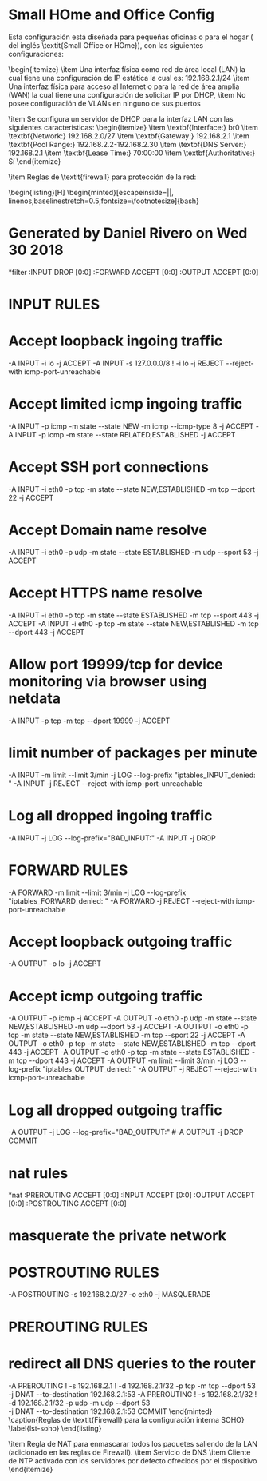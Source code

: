 Small HOme and Office Config 
============================
Esta configuración está diseñada para pequeñas oficinas o para el hogar ( del inglés \textit{Small Office or HOme}), con las siguientes configuraciones:

\begin{itemize}
\item Una interfaz física como red de área local (LAN) la cual tiene una configuración de IP estática la cual es: 192.168.2.1/24
\item Una interfaz física para acceso al Internet o para la red de área amplia (WAN) la cual tiene una configuración de solicitar IP por DHCP,
\item No posee configuración de VLANs en ninguno de sus puertos

\item Se configura un servidor de DHCP para la interfaz LAN con las siguientes características:
\begin{itemize}
\item \textbf{Interface:} br0
\item \textbf{Network:} 192.168.2.0/27
\item \textbf{Gateway:} 192.168.2.1
\item \textbf{Pool Range:} 192.168.2.2-192.168.2.30
\item \textbf{DNS Server:} 192.168.2.1
\item \textbf{Lease Time:} 70:00:00
\item \textbf{Authoritative:} Sí
\end{itemize}

\item Reglas de \textit{firewall} para protección de la red:



\begin{listing}[H]
\begin{minted}[escapeinside=||, linenos,baselinestretch=0.5,fontsize=\footnotesize]{bash}
# Generated by Daniel Rivero on Wed 30 2018
*filter
:INPUT DROP [0:0]
:FORWARD ACCEPT [0:0]
:OUTPUT ACCEPT [0:0]
# INPUT RULES
# Accept loopback ingoing traffic
-A INPUT -i lo -j ACCEPT
-A INPUT -s 127.0.0.0/8 ! -i lo -j REJECT --reject-with icmp-port-unreachable
# Accept limited icmp ingoing traffic
-A INPUT -p icmp -m state --state NEW -m icmp --icmp-type 8 -j ACCEPT
-A INPUT -p icmp -m state --state RELATED,ESTABLISHED -j ACCEPT
# Accept SSH port connections 
-A INPUT -i eth0 -p tcp -m state --state NEW,ESTABLISHED -m tcp --dport 22 -j ACCEPT
# Accept Domain name resolve 
-A INPUT -i eth0 -p udp -m state --state ESTABLISHED -m udp --sport 53 -j ACCEPT
# Accept HTTPS name resolve 
-A INPUT -i eth0 -p tcp -m state --state ESTABLISHED -m tcp --sport 443 -j ACCEPT
-A INPUT -i eth0 -p tcp -m state --state NEW,ESTABLISHED -m tcp --dport 443 -j ACCEPT
# Allow port 19999/tcp for device monitoring via browser using netdata
-A INPUT -p tcp -m tcp --dport 19999 -j ACCEPT
# limit number of packages per minute 
-A INPUT -m limit --limit 3/min -j LOG --log-prefix "iptables_INPUT_denied: "
-A INPUT -j REJECT --reject-with icmp-port-unreachable
# Log all dropped ingoing traffic
-A INPUT -j LOG --log-prefix="BAD_INPUT:"
-A INPUT -j DROP
# FORWARD RULES
-A FORWARD -m limit --limit 3/min -j LOG --log-prefix "iptables_FORWARD_denied: "
-A FORWARD -j REJECT --reject-with icmp-port-unreachable
# Accept loopback outgoing traffic
-A OUTPUT -o lo -j ACCEPT
# Accept icmp outgoing traffic
-A OUTPUT -p icmp -j ACCEPT
-A OUTPUT -o eth0 -p udp -m state --state NEW,ESTABLISHED -m udp --dport 53 -j ACCEPT
-A OUTPUT -o eth0 -p tcp -m state --state NEW,ESTABLISHED -m tcp --sport 22 -j ACCEPT
-A OUTPUT -o eth0 -p tcp -m state --state NEW,ESTABLISHED -m tcp --dport 443 -j ACCEPT
-A OUTPUT -o eth0 -p tcp -m state --state ESTABLISHED -m tcp --dport 443 -j ACCEPT
-A OUTPUT -m limit --limit 3/min -j LOG --log-prefix "iptables_OUTPUT_denied: "
-A OUTPUT -j REJECT --reject-with icmp-port-unreachable
# Log all dropped outgoing traffic
-A OUTPUT -j LOG --log-prefix="BAD_OUTPUT:"
#-A OUTPUT -j DROP
COMMIT
# nat rules
*nat
:PREROUTING ACCEPT [0:0]
:INPUT ACCEPT [0:0]
:OUTPUT ACCEPT [0:0]
:POSTROUTING ACCEPT [0:0]
# masquerate the private network
# POSTROUTING RULES
-A POSTROUTING -s 192.168.2.0/27 -o eth0 -j MASQUERADE
# PREROUTING RULES
# redirect all DNS queries to the router
-A PREROUTING ! -s 192.168.2.1 ! -d 192.168.2.1/32 -p tcp -m tcp --dport 53 \
-j DNAT --to-destination 192.168.2.1:53
-A PREROUTING ! -s 192.168.2.1/32 ! -d 192.168.2.1/32 -p udp -m udp --dport 53 \
-j DNAT --to-destination 192.168.2.1:53
COMMIT
\end{minted}
  \caption{Reglas de \textit{Firewall} para la configuración interna SOHO}
    \label{lst-soho}
\end{listing}

\item Regla de NAT para enmascarar todos los paquetes saliendo de la LAN (adicionado en las reglas de Firewall).
\item Servicio de DNS
\item Cliente de NTP activado con los servidores por defecto ofrecidos por el dispositivo
\end{itemize}
